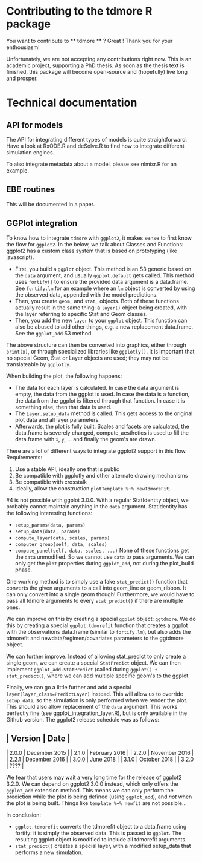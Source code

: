 # Contributing to the tdmore R package
You want to contribute to ** tdmore **  ? Great ! Thank you for your enthousiasm!

Unfortunately, we are not accepting any contributions right now. This is an academic project, supporting a PhD thesis. As soon as the thesis text is finished, this package will become open-source and (hopefully) live long and prosper.

# Technical documentation
## API for models
The API for integrating different types of models is quite straightforward. Have a look at RxODE.R and deSolve.R to find how to integrate different simulation engines.

To also integrate metadata about a model, please see nlmixr.R for an example.

## EBE routines
This will be documented in a paper.

## GGPlot integration
To know how to integrate `tdmore` with `ggplot2`, it makes sense to first know the flow for `ggplot2`. In the below, we talk about Classes and Functions: ggplot2 has a custom class system that is based on prototyping (like javascript).

- First, you build a `ggplot` object. This method is an S3 generic based on the `data` argument, and usually `ggplot.default` gets called. This method uses `fortify()` to ensure the provided data argument is a data.frame. See `fortify.lm` for an example where an `lm` object is converted by using the observed data, appended with the model predictions.
- Then, you create `geom_` and `stat_` objects. Both of these functions actually result in the same thing: a `layer()` object being created, with the layer referring to specific Stat and Geom classes.
- Then, you add the new `layer` to your `ggplot` object. This function can also be abused to add other things, e.g. a new replacement data.frame. See the `ggplot_add` S3 method.

The above structure can then be converted into graphics, either through `print(x)`, or through specialized libraries like `ggplotly()`. It is important that no special Geom, Stat or Layer objects are used; they may not be translateable by `ggplotly`.

When building the plot, the following happens:
- The data for each layer is calculated. In case the data argument is empty, the data from the ggplot is used. In case the data is a function, the data from the ggplot is filtered through that function. In case it is something else, then that data is used.
- The `Layer.setup_data` method is called. This gets access to the original plot data and all layer parameters.
- Afterwards, the plot is fully built. Scales and facets are calculated, the data.frame is severely changed, compute_aesthetics is used to fill the data.frame with `x`, `y`, ... and finally the geom's are drawn.


There are a lot of different ways to integrate ggplot2 support in this flow. Requirements:

1. Use a stable API, ideally one that is public
2. Be compatible with ggplotly and other alternate drawing mechanisms
3. Be compatible with crosstalk
4. Ideally, allow the construction `plotTemplate %+% newTdmoreFit`.

#4 is not possible with ggplot 3.0.0. With a regular StatIdentity object, we probably cannot maintain anything in the `data` argument. StatIdentity has the following interesting functions: 
- `setup_params(data, params)`
- `setup_data(data, params)`
- `compute_layer(data, scales, params)`
- `computer_group(self, data, scales)`
- `compute_panel(self, data, scales, ...)`
None of these functions get the `data` unmodified. So we cannot use `data` to pass arguments. We can only get the `plot` properties during `ggplot_add`, not during the plot_build phase.


One working method is to simply use a fake `stat_predict()` function that converts the given arguments to a call into geom_line or geom_ribbon. It can only convert into a single geom though! Furthermore, we would have to pass all tdmore arguments to every `stat_predict()` if there are multiple ones.

We can improve on this by creating a special `ggplot` object: `ggtdmore`. We do this by creating a special `ggplot.tdmorefit` function that creates a ggplot with the observations data.frame (similar to `fortify.lm`), but also adds the tdmorefit and newdata/regimen/covariates parameters to the ggtdmore object.

We can further improve. Instead of allowing stat_predict to only create a single geom, we can create a special `StatPredict` object. We can then implement `ggplot_add.StatPredict` (called during `ggplot() + stat_predict()`, where we can add multiple specific geom's to the ggplot.

Finally, we can go a little further and add a special `layer(layer_class=PredictLayer)` instead. This will allow us to override `setup_data`, so the simulation is only performed when we render the plot. This should also allow replacement of the `data` argument.
This works perfectly fine (see ggplot_integration_layer.R), but is only available in the Github version. The ggplot2 release schedule was as follows: 

| Version | Date |
------------------
| 2.0.0   | December 2015 |
| 2.1.0   | February 2016 |
| 2.2.0   | November 2016 |
| 2.2.1   | December 2016 |
| 3.0.0   | June 2018     |
| 3.1.0   | October 2018  |
| 3.2.0   | ???? |

We fear that users may wait a very long time for the release of ggplot2 3.2.0. We can depend on ggplot2 3.0.0 instead, which only offers the `ggplot_add` extension method. This means we can only perform the prediction while the plot is being defined (using `ggplot_add`), and *not* when the plot is being built. Things like `template %+% newfit` are not possible...

In conclusion:
- `ggplot.tdmorefit` converts the tdmorefit object to a data.frame using fortify: it is simply the observed data. This is passed to `ggplot`. The resulting ggplot object is modified to include all tdmorefit arguments.
- `stat_predict()` creates a special layer, with a modified setup_data that performs a new simulation.

